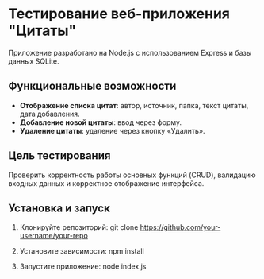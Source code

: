 ﻿# Тестирование веб-приложения "Цитаты"

Приложение разработано на Node.js с использованием Express и базы данных SQLite.

## Функциональные возможности

-   **Отображение списка цитат**: автор, источник, папка, текст цитаты, дата добавления.
-   **Добавление новой цитаты**: ввод через форму.
-   **Удаление цитаты**: удаление через кнопку «Удалить».

## Цель тестирования

Проверить корректность работы основных функций (CRUD), валидацию входных данных и корректное отображение интерфейса.

## Установка и запуск

1. Клонируйте репозиторий:
   git clone https://github.com/your-username/your-repo

2. Установите зависимости:
   npm install

3. Запустите приложение:
   node index.js
